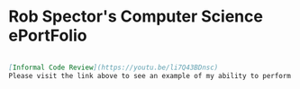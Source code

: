
# Rob Spector's Computer Science ePortFolio


```markdown

[Informal Code Review](https://youtu.be/li7Q43BDnsc)
Please visit the link above to see an example of my ability to perform a code review.
